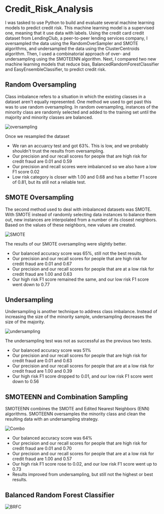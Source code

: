 # Credit_Risk_Analysis
I was tasked to use Python to build and evaluate several machine learning models to predict credit risk. This machine learning model is a supervised one, meaning that it use data with labels. Using the credit card credit dataset from LendingClub, a peer-to-peer lending services company, I oversampled the data using the RandomOverSampler and SMOTE algorithms, and undersampled the data using the ClusterCentroids algorithm. Then, I used a combinatorial approach of over- and undersampling using the SMOTEENN algorithm. Next, I compared two new machine learning models that reduce bias, BalancedRandomForestClassifier and EasyEnsembleClassifier, to predict credit risk.

## Random Oversampling
Class imbalance refers to a situation in which the existing classes in a dataset aren't equally represented. One method we used to get past this was to use random oversampling. In random oversampling, instances of the minority class are randomly selected and added to the training set until the majority and minority classes are balanced. 

![oversampling](https://user-images.githubusercontent.com/68392225/99113309-a48d5980-25b4-11eb-885d-d13e7c490b7e.png)

Once we resampled the dataset 
* We ran an accuarcy test and got 63%. This is low, and we probably shouldn't trust the results from oversampling. 
* Our precision and our recall scores for people that are high risk for credit fraud are 0.01 and 0.59 
* Our precision and recall scores were imbalanced so we also have a low F1 score 0.02 
* Low risk category is closer with 1.00 and 0.68 and has a better F1 score of 0.81, but its still not a reliable test. 

## SMOTE Oversampling
The second method used to deal with imbalanced datasets was SMOTE. With SMOTE instead of randomly selecting data instances to balance them out, new instances are interpolated from a number of its closest neighbors. Based on the values of these neighbors, new values are created.

![SMOTE](https://user-images.githubusercontent.com/68392225/99116453-aa396e00-25b9-11eb-8fa3-2cdf87ca6e3b.png)

The results of our SMOTE oversampling were slightly better.
* Our balanced accuracy score was 65%, still not the best results.
* Our precision and our recall scores for people that are high risk for credit fraud are 0.01 and 0.67 
* Our precision and our recall scores for people that are at a low risk for credit fraud are 1.00 and 0.63
* Our high risk F1 score remained the same, and our low risk F1 score went down to 0.77

## Undersampling
Undersampling is another technique to address class imbalance. Instead of increasing the size of the minority sample, undersampling decreases the size of the majority. 

![undersampling](https://user-images.githubusercontent.com/68392225/99117923-33ea3b00-25bc-11eb-9260-eb3064e898d5.png)

The undersampling test was not as successful as the previous two tests.
* Our balanced accuracy score was 51%
* Our precision and our recall scores for people that are high risk for credit fraud are 0.01 and 0.63 
* Our precision and our recall scores for people that are at a low risk for credit fraud are 1.00 and 0.39
* Our high risk F1 score dropped to 0.01, and our low risk F1 score went down to 0.56

## SMOTEENN and Combination Sampling
SMOTEENN combines the SMOTE and Edited Nearest Neighbors (ENN) algorithms. SMOTEENN oversamples the minority class and clean the resulting data with an undersampling strategy.

![Combo](https://user-images.githubusercontent.com/68392225/99118429-1f5a7280-25bd-11eb-8719-af3e938739cd.png)

* Our balanced accuracy score was 64%
* Our precision and our recall scores for people that are high risk for credit fraud are 0.01 and 0.70 
* Our precision and our recall scores for people that are at a low risk for credit fraud are 1.00 and 0.57
* Our high risk F1 score rose to 0.02, and our low risk F1 score went up to 0.73
* Results improved from undersampling, but still not the highest or best results. 

## Balanced Random Forest Classifier

![BRFC](https://user-images.githubusercontent.com/68392225/99118857-e66ecd80-25bd-11eb-8028-4d24fa6a5870.png)


